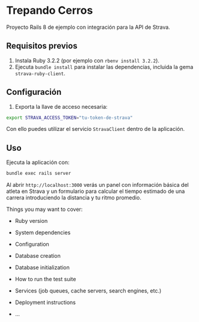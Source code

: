 
# Trepando Cerros

Proyecto Rails 8 de ejemplo con integración para la API de Strava.

## Requisitos previos

1. Instala Ruby 3.2.2 (por ejemplo con `rbenv install 3.2.2`).
2. Ejecuta `bundle install` para instalar las dependencias, incluida la gema `strava-ruby-client`.

## Configuración

1. Exporta la llave de acceso necesaria:

```bash
export STRAVA_ACCESS_TOKEN="tu-token-de-strava"
```
Con ello puedes utilizar el servicio `StravaClient` dentro de la aplicación.

## Uso

Ejecuta la aplicación con:

```bash
bundle exec rails server
```

Al abrir `http://localhost:3000` verás un panel con información básica del atleta en Strava y un formulario para calcular el tiempo estimado de una carrera introduciendo la distancia y tu ritmo promedio.

Things you may want to cover:

* Ruby version

* System dependencies

* Configuration

* Database creation

* Database initialization

* How to run the test suite

* Services (job queues, cache servers, search engines, etc.)

* Deployment instructions

* ...
